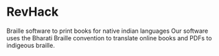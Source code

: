 # RevHack
Braille software to print books for native indian languages
Our software uses the Bharati Braille convention to translate online books and PDFs to indigeous braille.
